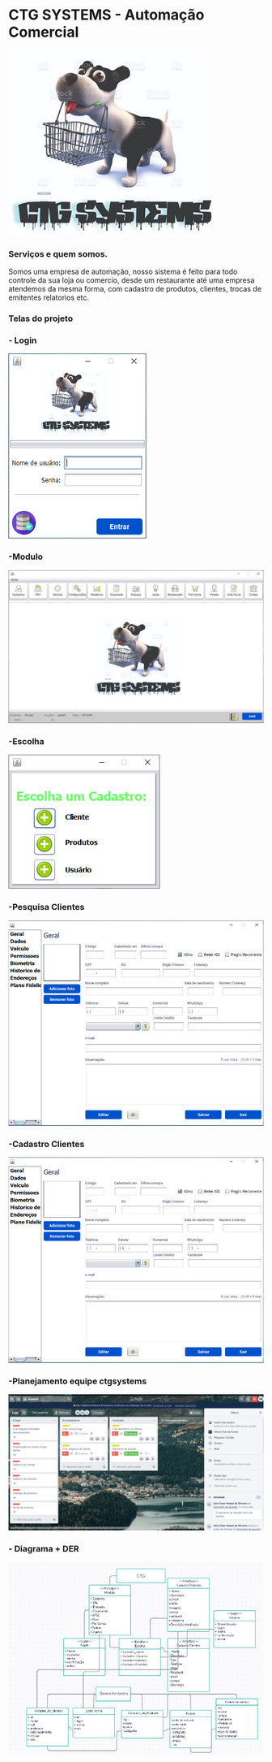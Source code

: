 # CTG SYSTEMS - Automação Comercial


![](https://github.com/GuiBarrosFACENS/ProjetoCTG/blob/main/ctgORIGINAL.jpeg)

### Serviços e quem somos.
Somos uma empresa de automação, nosso sistema é feito para todo controle da sua loja ou comercio, desde um restaurante até uma empresa
atendemos da mesma forma, com cadastro de produtos, clientes, trocas de emitentes relatorios etc.

### Telas do projeto
### - Login

![](https://github.com/GuiBarrosFACENS/ProjetoCTG/blob/main/loginATUAL.png)

### -Modulo

![](https://github.com/GuiBarrosFACENS/ProjetoCTG/blob/main/framemodulo.png)

### -Escolha

![](https://github.com/GuiBarrosFACENS/ProjetoCTG/blob/main/frameescolha.png)

### -Pesquisa Clientes

![](https://github.com/GuiBarrosFACENS/ProjetoCTG/blob/main/framecadastrocliente.png)

### -Cadastro Clientes

![](https://github.com/GuiBarrosFACENS/ProjetoCTG/blob/main/framecadastrocliente.png)


### -Planejamento equipe ctgsystems

![](https://github.com/GuiBarrosFACENS/ProjetoCTG/blob/main/trello.png)

### - Diagrama + DER

![](https://github.com/GuiBarrosFACENS/ProjetoCTG/blob/main/diagrama.png)

